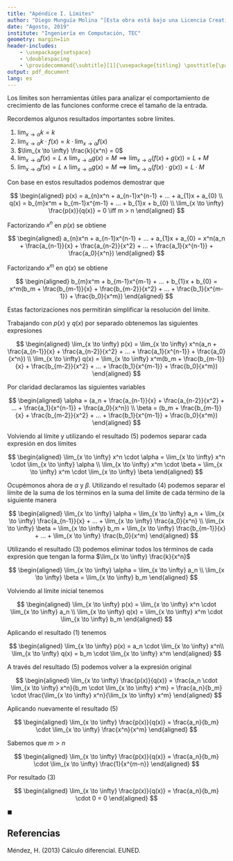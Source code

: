 ```yaml
---
title: "Apéndice I. Límites"
author: "Diego Munguía Molina ^[Esta obra está bajo una Licencia Creative Commons Atribución 4.0 Internacional.]"
date: "Agosto, 2019"
institute: "Ingeniería en Computación, TEC"
geometry: margin=1in
header-includes:
    - \usepackage{setspace}
    - \doublespacing
	- \providecommand{\subtitle}[1]{\usepackage{titling} \posttitle{\par\large#1\end{center}}}
output: pdf_document
lang: es
---
```


Los límites son herramientas útiles para analizar el comportamiento de crecimiento de las funciones conforme crece el tamaño de la entrada.

Recordemos algunos resultados importantes sobre límites.

1. $\lim_{x \to \alpha} k = k$
2. $\lim_{x \to \alpha} k \cdot f(x) = k \cdot \lim_{x \to \alpha} f(x)$
3. $\lim_{x \to \infty} \frac{k}{x^n} = 0$
4. $\lim_{x \to \alpha} f(x) = L \land \lim_{x \to \alpha} g(x) = M \implies \lim_{x \to \alpha} (f(x) + g(x)) = L + M$
5. $\lim_{x \to \alpha} f(x) = L \land \lim_{x \to \alpha} g(x) = M \implies \lim_{x \to \alpha} (f(x) \cdot g(x)) = L \cdot M$

Con base en estos resultados podemos demostrar que

$$
\begin{aligned}
p(x) = a_{n}x^n + a_{n-1}x^{n-1} + ... + a_{1}x + a_{0} \\
q(x) = b_{m}x^m + b_{m-1}x^{m-1} + ... + b_{1}x + b_{0} \\
\lim_{x \to \infty} \frac{p(x)}{q(x)} = 0 \iff m > n
\end{aligned}
$$

Factorizando $x^n$ en $p(x)$ se obtiene

$$
\begin{aligned}
a_{n}x^n + a_{n-1}x^{n-1} + ... + a_{1}x + a_{0} = x^n(a_n + \frac{a_{n-1}}{x} + \frac{a_{n-2}}{x^2} + ... + \frac{a_1}{x^{n-1}} + \frac{a_0}{x^n})
\end{aligned}
$$

Factorizando $x^m$ en $q(x)$ se obtiene

$$
\begin{aligned}
b_{m}x^m + b_{m-1}x^{m-1} + ... + b_{1}x + b_{0} = x^m(b_m + \frac{b_{m-1}}{x} + \frac{b_{m-2}}{x^2} + ... + \frac{b_1}{x^{m-1}} + \frac{b_0}{x^m})
\end{aligned}
$$

Estas factorizaciones nos permitirán simplificar la resolución del límite.

Trabajando con $p(x)$ y $q(x)$ por separado obtenemos las siguientes expresiones

$$
\begin{aligned}
\lim_{x \to \infty} p(x) = \lim_{x \to \infty} x^n(a_n + \frac{a_{n-1}}{x} + \frac{a_{n-2}}{x^2} + ... + \frac{a_1}{x^{n-1}} + \frac{a_0}{x^n}) \\
\lim_{x \to \infty} q(x) = \lim_{x \to \infty} x^m(b_m + \frac{b_{m-1}}{x} + \frac{b_{m-2}}{x^2} + ... + \frac{b_1}{x^{m-1}} + \frac{b_0}{x^m})
\end{aligned}
$$

Por claridad declaramos las siguientes variables

$$
\begin{aligned}
\alpha = (a_n + \frac{a_{n-1}}{x} + \frac{a_{n-2}}{x^2} + ... + \frac{a_1}{x^{n-1}} + \frac{a_0}{x^n}) \\
\beta = (b_m + \frac{b_{m-1}}{x} + \frac{b_{m-2}}{x^2} + ... + \frac{b_1}{x^{m-1}} + \frac{b_0}{x^m})
\end{aligned}
$$

Volviendo al límite y utilizando el resultado (5) podemos separar cada expresión en dos límites

$$
\begin{aligned}
\lim_{x \to \infty} x^n \cdot \alpha = \lim_{x \to \infty} x^n \cdot \lim_{x \to \infty} \alpha \\
\lim_{x \to \infty} x^m \cdot \beta = \lim_{x \to \infty} x^m \cdot \lim_{x \to \infty} \beta
\end{aligned}
$$

Ocupémonos ahora de $\alpha$ y $\beta$. Utilizando el resultado (4) podemos separar el límite de la suma de los términos en la suma del límite de cada término de la siguiente manera

$$
\begin{aligned}
\lim_{x \to \infty} \alpha = \lim_{x \to \infty} a_n + \lim_{x \to \infty} \frac{a_{n-1}}{x} + ... + \lim_{x \to \infty} \frac{a_0}{x^n} \\
\lim_{x \to \infty} \beta = \lim_{x \to \infty} b_m + \lim_{x \to \infty} \frac{b_{m-1}}{x} + ... + \lim_{x \to \infty} \frac{b_0}{x^m}
\end{aligned}
$$

Utilizando el resultado (3) podemos eliminar todos los términos de cada expresión que tengan la forma $\lim_{x \to \infty} \frac{k}{x^n}$

$$
\begin{aligned}
\lim_{x \to \infty} \alpha = \lim_{x \to \infty} a_n \\
\lim_{x \to \infty} \beta = \lim_{x \to \infty} b_m
\end{aligned}
$$

Volviendo al límite inicial tenemos

$$
\begin{aligned}
\lim_{x \to \infty} p(x) = \lim_{x \to \infty} x^n \cdot \lim_{x \to \infty} a_n \\
\lim_{x \to \infty} q(x) = \lim_{x \to \infty} x^m \cdot \lim_{x \to \infty} b_m
\end{aligned}
$$

Aplicando el resultado (1) tenemos

$$
\begin{aligned}
\lim_{x \to \infty} p(x) = a_n \cdot \lim_{x \to \infty} x^n\\
\lim_{x \to \infty} q(x) = b_m \cdot \lim_{x \to \infty} x^m
\end{aligned}
$$

A través del resultado (5) podemos volver a la expresión original

$$
\begin{aligned}
\lim_{x \to \infty} \frac{p(x)}{q(x)} = \frac{a_n \cdot \lim_{x \to \infty} x^n}{b_m \cdot \lim_{x \to \infty} x^m} = \frac{a_n}{b_m} \cdot \frac{\lim_{x \to \infty} x^n}{\lim_{x \to \infty} x^m}
\end{aligned}
$$

Aplicando nuevamente el resultado (5)

$$
\begin{aligned}
\lim_{x \to \infty} \frac{p(x)}{q(x)} = \frac{a_n}{b_m} \cdot \lim_{x \to \infty} \frac{x^n}{x^m}
\end{aligned}
$$

Sabemos que $m > n$

$$
\begin{aligned}
\lim_{x \to \infty} \frac{p(x)}{q(x)} = \frac{a_n}{b_m} \cdot \lim_{x \to \infty} \frac{1}{x^{m-n}}
\end{aligned}
$$

Por resultado (3)

$$
\begin{aligned}
\lim_{x \to \infty} \frac{p(x)}{q(x)} = \frac{a_n}{b_m} \cdot 0 = 0
\end{aligned}
$$

$\blacksquare$

## Referencias

Méndez, H. (2013) Cálculo diferencial. EUNED.
